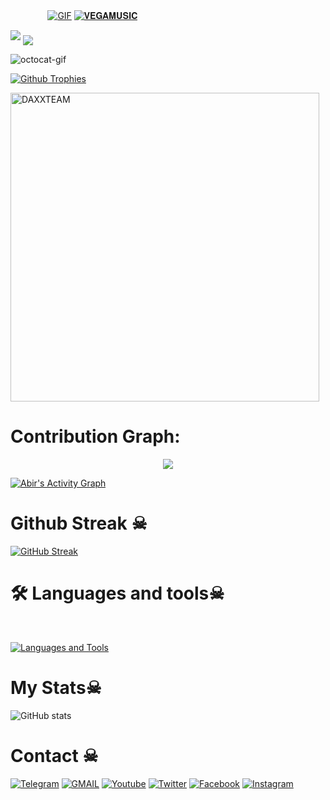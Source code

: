  ㅤ ㅤ ㅤㅤ[![GIF](https://github.com/ZER0X77/ZER0X77/blob/main/ZER0X77.gif)](https://github.com/ZER0X77)
   [![𝐕𝐄𝐆𝐀𝐌𝐔𝐒𝐈𝐂](https://github-stats-alpha.vercel.app/api?username=ZER0X77 "ZER0X77")](https://github-stats-alpha.vercel.app/api?username=ZER0X77 "ZER0X77")
                                                          
  
<img src="https://readme-typing-svg.herokuapp.com?color=00FF00&width=420&lines=🌿+𝐕𝐄𝐆𝐀𝐌𝐔𝐒𝐈𝐂+🌱">


<!--
**ZER0X77/ZER0X77** is a ✨ _special_ ✨ repository because its `README.md` (this file) appears on your GitHub profile.



<p align="center">
    <b>ᴠɪsɪᴛᴏʀs</b><br>
 -->    <img align="middle" src="https://profile-counter.glitch.me/ZER0X77/count.svg" />
</p>
<!---
ZER0X77/ZER0X77 is a ✨ special ✨ repository because its `README.md` (this file) appears on your GitHub profile.
You can click the Preview link to take a look at your changes.
--->


<img src="https://octodex.github.com/images/daftpunktocat-thomas.gif" id="octocat" alt="octocat-gif" />





  [![Github Trophies](https://github-profile-trophy.vercel.app/?username=ZER0X77&theme=transparent&no-bg=true&margin-w=15&margin-h=10&row=1&column=6&count_private=true)](https://ZER0X77.me)
  
  

<p><img width="494" align="center" src="https://github-readme-stats.vercel.app/api/top-langs?username=DAXXTEAM&show_icons=true&locale=en&layout=compact" alt="DAXXTEAM" /></p>

# Contribution Graph:


<p align="center">
  <a href="https://github.com/ZER0X77">
    <img src="https://github-readme-streak-stats.herokuapp.com/?user=ZER0X77#version3"/>
  </a>
</p>
<a href="https://github.com/ZER0X77"><img alt="Abir's Activity Graph" src="https://ghactivity.mrayush.me/graph?username=ZER0X77&bg_color=1F222E&color=F8D866&line=F85D7F&point=FFFFFF&hide_border=true" /></a>



# Github Streak ☠︎︎

  [![GitHub Streak](https://streak-stats.demolab.com?user=ZER0X77&theme=radical&border_radius=5&date_format=j%20M%5B%20Y%5D&fire=FF8100)](https://ZER0X77.me)

# 🛠️ Languages and tools☠︎︎
</br>

[![Languages and Tools](https://skillicons.dev/icons?i=androidstudio,bash,vscode,docker,git,github,linux,heroku,arduino,redis,mongodb,java,html,py,c,ts,js,deno,flutter,fastapi&perline=10)](https://ZER0X77.me)



# My Stats☠︎︎
![ GitHub stats](https://github-readme-stats.vercel.app/api?username=ZER0X77&show_icons=true&theme=radical)

# Contact ☠︎︎
<a href="https://t.me/cyberdaxx"><img title="Telegram" src="https://img.shields.io/badge/Telegram-%23000000.svg?&style=for-the-badge&logo=telegram&logoColor=61DAFB"></a>
<a href="https://mail.google.com/mail/?view=cm&fs=1&to=thebotolbaba@gmail.com"><img title="GMAIL" src="https://img.shields.io/badge/Gmail-D14836?style=for-the-badge&logo=gmail&logoColor=white"></a>
<a href="https://youtube.com/cyberdaxx"><img title="Youtube" src="https://img.shields.io/badge/youtube-%230077B5.svg?&style=for-the-badge&logo=youtube&logoColor=white"></a>
<a href="https://twitter.com/"><img title="Twitter" src="https://img.shields.io/badge/Twitter-12100E?style=for-the-badge&logo=twitter&logoColor=white"></a>
<a href="https://facebook.com/"><img title="Facebook" src="https://img.shields.io/badge/facebook-%231877F2.svg?&style=for-the-badge&logo=facebook&logoColor=white"></a>
<a href="https://instagram.com/ZER0X77"><img title="Instagram" src="https://img.shields.io/badge/instagram-%23E4405F.svg?&style=for-the-badge&logo=instagram&logoColor=white"></a>
